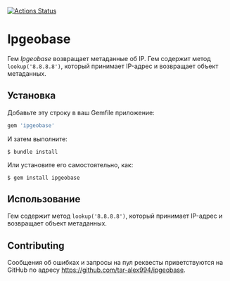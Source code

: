 [![Actions Status](https://github.com/tar-alex994/ipgeobase/actions/workflows/main.yml)](https://github.com/tar-alex994/ipgeobase/actions/workflows/main.yml)

# Ipgeobase

Гем *Ipgeobase* возвращает метаданные об IP. Гем содержит метод `lookup('8.8.8.8')`, который принимает IP-адрес и возвращает объект метаданных.

## Установка

Добавьте эту строку в ваш Gemfile приложение:

```ruby
gem 'ipgeobase'
```

И затем выполните:

    $ bundle install

Или установите его самостоятельно, как:

    $ gem install ipgeobase

## Использование

Гем содержит метод `lookup('8.8.8.8')`, который принимает IP-адрес и возвращает объект метаданных.

## Contributing

Сообщения об ошибках и запросы на пул реквесты приветствуются на GitHub по адресу https://github.com/tar-alex994/ipgeobase.
